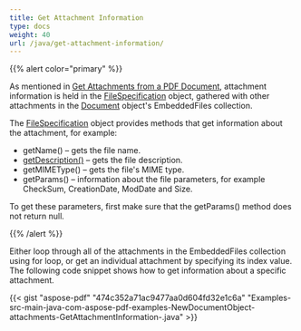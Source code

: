 ```yaml
---
title: Get Attachment Information
type: docs
weight: 40
url: /java/get-attachment-information/
---
```


{{% alert color="primary" %}} 

As mentioned in [Get Attachments from a PDF Document](/pdf/java/get-attachments-from-a-pdf-document-html/), attachment information is held in the [FileSpecification](https://apireference.aspose.com/java/pdf/com.aspose.pdf/FileSpecification) object, gathered with other attachments in the [Document](https://apireference.aspose.com/java/pdf/com.aspose.pdf/Document) object's EmbeddedFiles collection.

The [FileSpecification](https://apireference.aspose.com/java/pdf/com.aspose.pdf/FileSpecification) object provides methods that get information about the attachment, for example:

- getName() – gets the file name.
- [getDescription()](https://apireference.aspose.com/java/pdf/com.aspose.pdf/FileSpecification#getDescription--) – gets the file description.
- getMIMEType() – gets the file's MIME type.
- getParams() – information about the file parameters, for example CheckSum, CreationDate, ModDate and Size.

To get these parameters, first make sure that the getParams() method does not return null.

{{% /alert %}} 

Either loop through all of the attachments in the EmbeddedFiles collection using for loop, or get an individual attachment by specifying its index value. The following code snippet shows how to get information about a specific attachment.

{{< gist "aspose-pdf" "474c352a71ac9477aa0d604fd32e1c6a" "Examples-src-main-java-com-aspose-pdf-examples-NewDocumentObject-attachments-GetAttachmentInformation-.java" >}}

